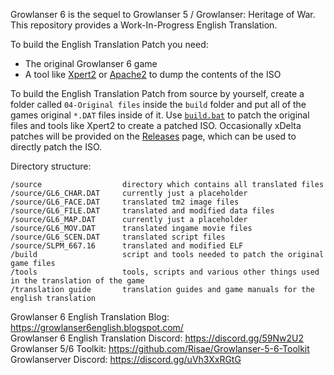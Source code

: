 Growlanser 6 is the sequel to Growlanser 5 / Growlanser: Heritage of War. This repository provides a Work-In-Progress English Translation.

To build the English Translation Patch you need:
- The original Growlanser 6 game
- A tool like [Xpert2](https://gbatemp.net/download/xpert2-xpert-tool.37071/) or [Apache2](https://www.psx-place.com/resources/apache-by-sonix-2004.697/) to dump the contents of the ISO

To build the English Translation Patch from source by yourself, create a folder called `04-Original files` inside the `build` folder and put all of the games original `*.DAT` files inside of it. Use [`build.bat`](/build/build.bat) to patch the original files and tools like Xpert2 to create a patched ISO. Occasionally xDelta patches will be provided on the [Releases](https://github.com/Risae/Growlanser-6-English-Translation/releases) page, which can be used to directly patch the ISO.

Directory structure:

    /source                  directory which contains all translated files
    /source/GL6_CHAR.DAT     currently just a placeholder
    /source/GL6_FACE.DAT     translated tm2 image files
    /source/GL6_FILE.DAT     translated and modified data files 
    /source/GL6_MAP.DAT      currently just a placeholder
    /source/GL6_MOV.DAT      translated ingame movie files
    /source/GL6_SCEN.DAT     translated script files
    /source/SLPM_667.16      translated and modified ELF
    /build                   script and tools needed to patch the original game files
    /tools                   tools, scripts and various other things used in the translation of the game
    /translation guide       translation guides and game manuals for the english translation

Growlanser 6 English Translation Blog: https://growlanser6english.blogspot.com/ <br />
Growlanser 6 English Translation Discord: https://discord.gg/59Nw2U2 <br />
Growlanser 5/6 Toolkit: https://github.com/Risae/Growlanser-5-6-Toolkit <br />
Growlanserver Discord: https://discord.gg/uVh3XxRGtG